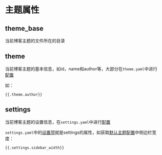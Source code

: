 # 主题属性

## **theme\_base**

当前博客主题的文件所在的目录

## **theme**

当前博客主题的基本信息，如id，name和author等，大部分在`theme.yaml`中进行[配置](../../zhu-ti-xin-xi/ji-ben-xin-xi.md)

如：

```
{{.theme.author}}
```

## **settings**

当前博客主题的设置信息，在`settings.yaml`中进行[配置](../../zhu-ti-xin-xi/zhu-ti-pei-zhi.md)

`settings.yaml`中的[设置项](../../zhu-ti-xin-xi/zhu-ti-pei-zhi.md#she-zhi-xiang)就是settings的属性，如获取[默认主题配置](https://github.com/go-sonic/default-theme-anatole/blob/master/settings.yaml)中侧边栏宽度：

```
{{.settings.sidebar_width}}
```

